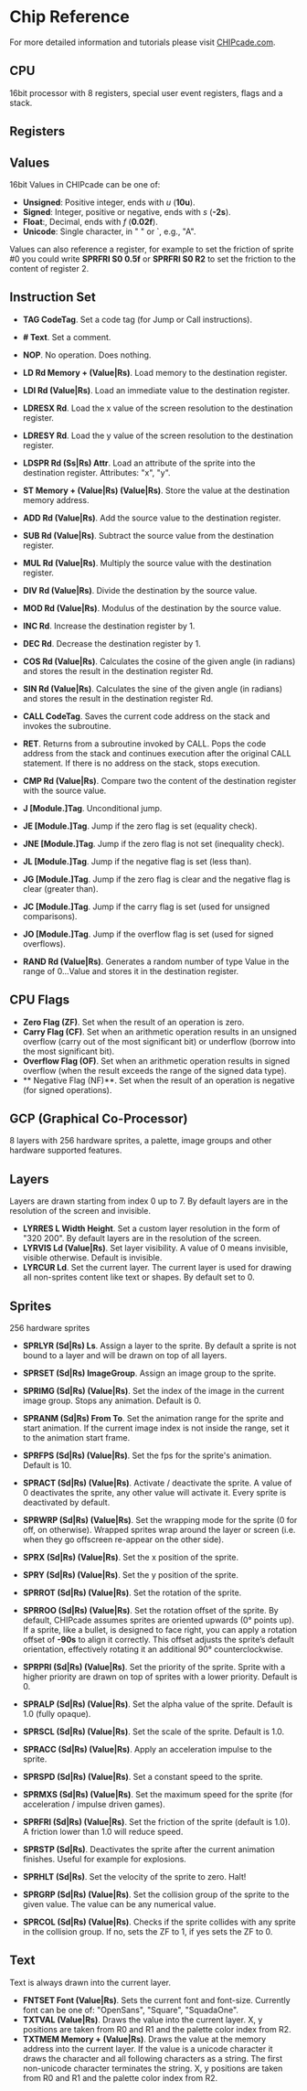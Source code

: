 # Chip Reference

For more detailed information and tutorials please visit [CHIPcade.com](https://chipcade.com).

## CPU

16bit processor with 8 registers, special user event registers, flags and a stack.

## Registers



## Values

16bit Values in CHIPcade can be one of:

- **Unsigned**: Positive integer, ends with *u* (**10u**).
- **Signed**: Integer, positive or negative, ends with *s* (**-2s**).
- **Float**:, Decimal, ends with *f* (**0.02f**).
- **Unicode**: Single character, in " " or `, e.g., "A".

Values can also reference a register, for example to set the friction of sprite #0 you could write **SPRFRI S0 0.5f** or **SPRFRI S0 R2** to set the friction to the content of register 2.

## Instruction Set

- **TAG CodeTag**. Set a code tag (for Jump or Call instructions).
- **# Text**. Set a comment.
- **NOP**. No operation. Does nothing.

- **LD Rd Memory + (Value|Rs)**. Load memory to the destination register.
- **LDI Rd (Value|Rs)**. Load an immediate value to the destination register.
- **LDRESX Rd**. Load the x value of the screen resolution to the destination register.
- **LDRESY Rd**. Load the y value of the screen resolution to the destination register.
- **LDSPR Rd (Ss|Rs) Attr**. Load an attribute of the sprite into the destination register. Attributes: "x", "y".
- **ST Memory + (Value|Rs) (Value|Rs)**. Store the value at the destination memory address.

- **ADD Rd (Value|Rs)**. Add the source value to the destination register.
- **SUB Rd (Value|Rs)**. Subtract the source value from the destination register.
- **MUL Rd (Value|Rs)**. Multiply the source value with the destination register.
- **DIV Rd (Value|Rs)**. Divide the destination by the source value.
- **MOD Rd (Value|Rs)**. Modulus of the destination by the source value.

- **INC Rd**. Increase the destination register by 1.
- **DEC Rd**. Decrease the destination register by 1.

- **COS Rd (Value|Rs)**. Calculates the cosine of the given angle (in radians) and stores the result in the destination register Rd.
- **SIN Rd (Value|Rs)**. Calculates the sine of the given angle (in radians) and stores the result in the destination register Rd.

- **CALL CodeTag**. Saves the current code address on the stack and invokes the subroutine.
- **RET**. Returns from a subroutine invoked by CALL. Pops the code address from the stack and continues execution after the original CALL statement. If there is no address on the stack, stops execution.

- **CMP Rd (Value|Rs)**. Compare two the content of the destination register with the source value.
- **J [Module.]Tag**. Unconditional jump.
- **JE [Module.]Tag**. Jump if the zero flag is set (equality check).
- **JNE [Module.]Tag**. Jump if the zero flag is not set (inequality check).
- **JL [Module.]Tag**. Jump if the negative flag is set (less than).
- **JG [Module.]Tag**. Jump if the zero flag is clear and the negative flag is clear (greater than).
- **JC [Module.]Tag**. Jump if the carry flag is set (used for unsigned comparisons).
- **JO [Module.]Tag**. Jump if the overflow flag is set (used for signed overflows).

- **RAND Rd (Value|Rs)**. Generates a random number of type Value in the range of 0...Value and stores it in the destination register.

## CPU Flags

- **Zero Flag (ZF)**. Set when the result of an operation is zero.
- **Carry Flag (CF)**. Set when an arithmetic operation results in an unsigned overflow (carry out of the most significant bit) or underflow (borrow into the most significant bit).
- **Overflow Flag (OF)**. Set when an arithmetic operation results in signed overflow (when the result exceeds the range of the signed data type).
- ** Negative Flag (NF)**. Set when the result of an operation is negative (for signed operations).

## GCP (Graphical Co-Processor)

8 layers with 256 hardware sprites, a palette, image groups and other hardware supported features.

## Layers

Layers are drawn starting from index 0 up to 7. By default layers are in the resolution of the screen and invisible.

- **LYRRES L Width Height**. Set a custom layer resolution in the form of "320 200". By default layers are in the resolution of the screen.
- **LYRVIS Ld (Value|Rs)**. Set layer visibility. A value of 0 means invisible, visible otherwise. Default is invisible.
- **LYRCUR Ld**. Set the current layer. The current layer is used for drawing all non-sprites content like text or shapes. By default set to 0.

## Sprites

256 hardware sprites

- **SPRLYR (Sd|Rs) Ls**. Assign a layer to the sprite. By default a sprite is not bound to a layer and will be drawn on top of all layers.

- **SPRSET (Sd|Rs) ImageGroup**. Assign an image group to the sprite.
- **SPRIMG (Sd|Rs) (Value|Rs)**. Set the index of the image in the current image group. Stops any animation. Default is 0.
- **SPRANM (Sd|Rs) From To**. Set the animation range for the sprite and start animation. If the current image index is not inside the range, set it to the animation start frame.
- **SPRFPS (Sd|Rs) (Value|Rs)**. Set the fps for the sprite's animation. Default is 10.

- **SPRACT (Sd|Rs) (Value|Rs)**. Activate / deactivate the sprite. A value of 0 deactivates the sprite, any other value will activate it. Every sprite is deactivated by default.
- **SPRWRP (Sd|Rs) (Value|Rs)**. Set the wrapping mode for the sprite (0 for off, on otherwise). Wrapped sprites wrap around the layer or screen (i.e. when they go offscreen re-appear on the other side).

- **SPRX (Sd|Rs) (Value|Rs)**. Set the x position of the sprite.
- **SPRY (Sd|Rs) (Value|Rs)**. Set the y position of the sprite.
- **SPRROT (Sd|Rs) (Value|Rs)**. Set the rotation of the sprite.
- **SPRROO (Sd|Rs) (Value|Rs)**. Set the rotation offset of the sprite. By default, CHIPcade assumes sprites are oriented upwards (0° points up). If a sprite, like a bullet, is designed to face right, you can apply a rotation offset of **-90s** to align it correctly. This offset adjusts the sprite’s default orientation, effectively rotating it an additional 90° counterclockwise.
- **SPRPRI (Sd|Rs) (Value|Rs)**. Set the priority of the sprite. Sprite with a higher priority are drawn on top of sprites with a lower priority. Default is 0.
- **SPRALP (Sd|Rs) (Value|Rs)**. Set the alpha value of the sprite. Default is 1.0 (fully opaque).
- **SPRSCL (Sd|Rs) (Value|Rs)**. Set the scale of the sprite. Default is 1.0.

- **SPRACC (Sd|Rs) (Value|Rs)**. Apply an acceleration impulse to the sprite.
- **SPRSPD (Sd|Rs) (Value|Rs)**. Set a constant speed to the sprite.
- **SPRMXS (Sd|Rs) (Value|Rs)**. Set the maximum speed for the sprite (for acceleration / impulse driven games).
- **SPRFRI (Sd|Rs) (Value|Rs)**. Set the friction of the sprite (default is 1.0). A friction lower than 1.0 will reduce speed.
- **SPRSTP (Sd|Rs)**. Deactivates the sprite after the current animation finishes. Useful for example for explosions.
- **SPRHLT (Sd|Rs)**. Set the velocity of the sprite to zero. Halt!

- **SPRGRP (Sd|Rs) (Value|Rs)**. Set the collision group of the sprite to the given value. The value can be any numerical value.
- **SPRCOL (Sd|Rs) (Value|Rs)**. Checks if the sprite collides with any sprite in the collision group. If no, sets the ZF to 1, if yes sets the ZF to 0.

## Text

Text is always drawn into the current layer.

- **FNTSET Font (Value|Rs)**. Sets the current font and font-size. Currently font can be one of: "OpenSans", "Square", "SquadaOne". 
- **TXTVAL (Value|Rs)**. Draws the value into the current layer. X, y positions are taken from R0 and R1 and the palette color index from R2.
- **TXTMEM Memory + (Value|Rs)**. Draws the value at the memory address into the current layer. If the value is a unicode character it draws the character and all following characters as a string. The first non-unicode character terminates the string. X, y positions are taken from R0 and R1 and the palette color index from R2.
